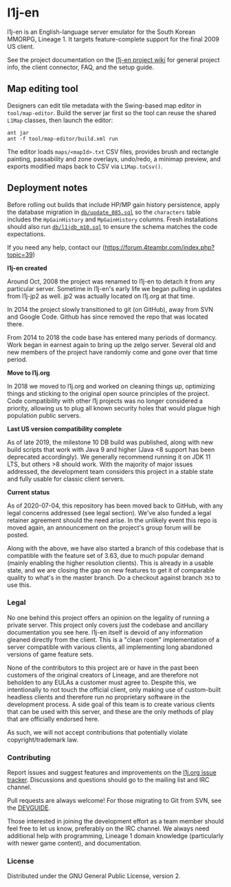 # l1j-en

l1j-en is an English-language server emulator for the South Korean MMORPG,
Lineage 1.  It targets feature-complete support for the final 2009 US client.

See the project documentation on the
[l1j-en project wiki](https://github.com/Sage-BR/L1J4Team/wiki) for general
project info, the client connector, FAQ, and the setup guide.

## Map editing tool

Designers can edit tile metadata with the Swing-based map editor in
`tool/map-editor`. Build the server jar first so the tool can reuse the shared
`L1Map` classes, then launch the editor:

```
ant jar
ant -f tool/map-editor/build.xml run
```

The editor loads `maps/<mapId>.txt` CSV files, provides brush and rectangle
painting, passability and zone overlays, undo/redo, a minimap preview, and
exports modified maps back to CSV via `L1Map.toCsv()`.

## Deployment notes

Before rolling out builds that include HP/MP gain history persistence, apply
the database migration in [`db/update_085.sql`](db/update_085.sql) so the
`characters` table includes the `HpGainHistory` and `MpGainHistory` columns.
Fresh installations should also run [`db/l1jdb_m10.sql`](db/l1jdb_m10.sql) to
ensure the schema matches the code expectations.

If you need any help, contact our (https://forum.4teambr.com/index.php?topic=39)

**l1j-en created**

Around Oct, 2008 the project was renamed to l1j-en to detach it from any
particular server.  Sometime in l1j-en's early life we began pulling in updates
from l1j-jp2 as well.  jp2 was actually located on l1j.org at that time.

In 2014 the project slowly transitioned to git (on GitHub), away from SVN and
Google Code. Github has since removed the repo that was located there.

From 2014 to 2018 the code base has entered many periods of dormancy.  Work began
in earnest again to bring up the zelgo server. Several old and new
members of the project have randomly come and gone over that time period.

**Move to l1j.org**

In 2018 we moved to l1j.org and worked on cleaning things up, optimizing things
and sticking to the original open source principles of the project.  Code
compatibility with other l1j projects was no longer considered a priority,
allowing us to plug all known security holes that would plague high population
public servers.

**Last US version compatibility complete**

As of late 2019, the milestone 10 DB build was published, along with new build
scripts that work with Java 9 and higher (Java <8 support has been deprecated
accordingly).  We generally recommend running it on JDK 11 LTS, but others >8
should work.  With the majority of major issues addressed, the development team
considers this project in a stable state and fully usable for classic client
servers.

**Current status**

As of 2020-07-04, this repository has been moved back to GitHub, with any legal
concerns addressed (see legal section).  We've also funded a legal retainer
agreement should the need arise.  In the unlikely event this repo is moved
again, an announcement on the project's group forum will be posted.

Along with the above, we have also started a branch of this codebase that is
compatible with the feature set of 3.63, due to much popular demand (mainly
enabling the higher resolution clients).  This is already in a usable state,
and we are closing the gap on new features to get it of comparable quality to
what's in the master branch.  Do a checkout against branch `363` to use this.

### Legal

No one behind this project offers an opinion on the legality of running a
private server.  This project only covers just the codebase and ancillary
documentation you see here.  l1j-en itself is devoid of any information gleaned
directly from the client.  This is a "clean room" implementation of a server
compatible with various clients, all implementing long abandoned versions of
game feature sets.

None of the contributors to this project are or have in the past been customers
of the original creators of Lineage, and are therefore not beholden to any
EULAs a customer must agree to.  Despite this, we intentionally to not touch
the official client, only making use of custom-built headless clients and
therefore run no proprietary software in the development process.  A side goal
of this team is to create various clients that can be used with this server,
and these are the only methods of play that are officially endorsed here.

As such, we will not accept contributions that potentially violate
copyright/trademark law.

### Contributing

Report issues and suggest features and improvements on the
[l1j.org issue tracker](https://github.com/Sage-BR/L1J4Team/issues). Discussions and questions
should go to the mailing list and IRC channel.

Pull requests are always welcome!  For those migrating to Git from SVN, see the
[DEVGUIDE](DEVGUIDE.md).

Those interested in joining the development effort as a team member should feel
free to let us know, preferably on the IRC channel.  We always need additional
help with programming, Lineage 1 domain knowledge (particularly with newer
game content), and documentation.

### License

Distributed under the GNU General Public License, version 2.
